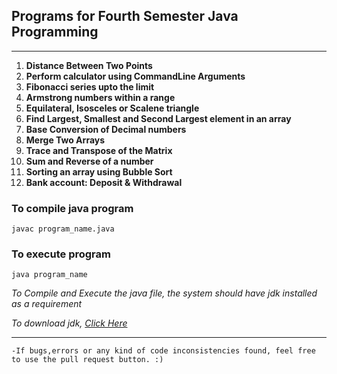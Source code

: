 ## Programs for Fourth Semester Java Programming

---
01. **Distance Between Two Points**
02. **Perform calculator using CommandLine Arguments**
03. **Fibonacci series upto the limit**
04. **Armstrong numbers within a range**
05. **Equilateral, Isosceles or Scalene triangle**
06. **Find Largest, Smallest and Second Largest element in an array**
07. **Base Conversion of Decimal numbers**
08. **Merge Two Arrays**
09. **Trace and Transpose of the Matrix**
10. **Sum and Reverse of a number**
11. **Sorting an array using Bubble Sort**
12. **Bank account: Deposit & Withdrawal**


### To compile java program
```
javac program_name.java
```

### To execute program
```
java program_name
```

*To Compile and Execute the java file, the system should have jdk installed as a requirement*

*To download jdk, [Click Here](https://www.oracle.com/java/technologies/downloads/)*

---

	-If bugs,errors or any kind of code inconsistencies found, feel free to use the pull request button. :)
